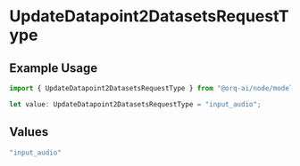 # UpdateDatapoint2DatasetsRequestType

## Example Usage

```typescript
import { UpdateDatapoint2DatasetsRequestType } from "@orq-ai/node/models/operations";

let value: UpdateDatapoint2DatasetsRequestType = "input_audio";
```

## Values

```typescript
"input_audio"
```